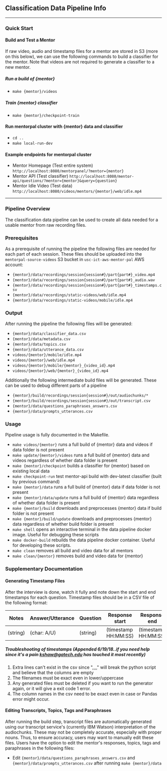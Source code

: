 ## Classification Data Pipeline Info
---------------
### Quick Start

#### Build and Test a Mentor
If raw video, audio and timestamp files for a mentor are stored in S3 (more on this
below), we can use the following commands to build a classifier for the mentor.
Note that videos are not required to generate a classifier to a new mentor.

##### Run a build of {mentor}
- `make {mentor}/videos`

##### Train {mentor} classifier
- `make {mentor}/checkpoint-train`

#### Run mentorpal cluster with {mentor} data and classifier
- `cd ..`
- `make local-run-dev`

#### Example endpoints for mentorpal cluster
- Mentor Homepage (Test entire system) `http://localhost:8080/mentorpanel/?mentor={mentor}`
- Mentor API (Test classifier) `http://localhost:8080/mentor-api/questions/?mentor={mentor}&query={question}`
- Mentor Idle Video (Test data) `http://localhost:8080/videos/mentors/{mentor}/web/idle.mp4`

---------------
### Pipeline Overview
The classification data pipeline can be used to create all data needed for a usable
mentor from raw recording files.

### Prerequisites
As a prerequisite of running the pipeline the following files are needed for each
part of each session. These files should be uploaded into the `mentorpal-source-videos`
S3 bucket in `usc-ict-aws-mentor-pal` AWS account:
- `{mentor}/data/recordings/session{session#}/part{part#}_video.mp4`
- `{mentor}/data/recordings/session{session#}/part{part#}_audio.wav`
- `{mentor}/data/recordings/session{session#}/part{part#}_timestamps.csv`
- `{mentor}/data/recordings/static-videos/web/idle.mp4`
- `{mentor}/data/recordings/static-videos/mobile/idle.mp4`

### Output
After running the pipeline the following files will be generated:
- `{mentor}/data/classifier_data.csv`
- `{mentor}/data/metadata.csv`
- `{mentor}/data/topics.csv`
- `{mentor}/data/utterance_data.csv`
- `videos/{mentor}/mobile/idle.mp4`
- `videos/{mentor}/web/idle.mp4`
- `videos/{mentor}/mobile/{mentor}_{video_id}.mp4`
- `videos/{mentor}/web/{mentor}_{video_id}.mp4`

Additionally the following intermediate build files will be generated. These can
be used to debug different parts of a pipeline
- `{mentor}/build/recordings/session{session#}/out/audiochunks/*`
- `{mentor}/build/recordings/session{session#}/out/transcript.csv`
- `{mentor}/data/questions_paraphrases_answers.csv`
- `{mentor}/data/prompts_utterances.csv`

### Usage
Pipeline usage is fully documented in the Makefile.
- `make videos/{mentor}` runs a full build of {mentor} data and videos if data folder is not present
- `make update/{mentor}/videos` runs a full build of {mentor} data and videos regardless of whether data folder is present
- `make {mentor}/checkpoint` builds a classifier for {mentor} based on existing local data
- `make checkpoint-run` test mentor-api build with dev-latest classifier (built by previous command)
- `make {mentor}/data` runs a full build of {mentor} data if data folder is not present
- `make {mentor}/data/update` runs a full build of {mentor} data regardless of whether data folder is present
- `make {mentor}/build` downloads and preprocesses {mentor} data if build folder is not present
- `make {mentor}/build/update` downloads and preprocesses {mentor} data  regardless of whether build folder is present
- `make shell` opens an interactive terminal in the data pipeline docker image.
Useful for debugging these scripts
- `make docker-build` rebuilds the data pipeline docker container. Useful for developing these scripts.
- `make clean` removes all build and video data for all mentors
- `make clean/{mentor}` removes build and video data for {mentor}

### Supplementary Documentation
#### Generating Timestamp Files
After the interview is done, watch it fully and note down the start and end timestamps
for each question. Timestamp files should be in a CSV file of the following format:

| Notes    | Answer/Utterance | Question | Response start       | Response end         |
|----------|------------------|----------|----------------------|----------------------|
| (string) | (char: A/U)      | (string) | (timestamp HH:MM:SS) | (timestamp HH:MM:SS) |

##### Troubleshooting of timestamps (Appended 6/19/18..if you need help since it's a pain kshaw@gatech.edu has touched it most recently)
1. Extra lines can't exist in the csv since ",,,," will break the python script and believe that the columns are empty
2. The filenames must be exact even in lower/uppercase
3. Any generated files must be deleted if you want to run the generator again, or it will give a exit code 1 error.
4. The column names in the csv need to be exact even in case or Pandas error might occur.

#### Editing Transcripts, Topics, Tags and Paraphrases
After running the build step, transcript files are automatically generated using
our transcript service's (currently IBM Watson) interpretation of the audiochunks.
These may not be completely accurate, especially with proper nouns. Thus, to ensure
accuracy, users may want to manually edit these files. Users have the option to
edit the mentor's responses, topics, tags and paraphrases in the following files:
- Edit `{mentor}/data/questions_paraphrases_answers.csv` and `{mentor}/data/prompts_utterances.csv` after running `make {mentor}/data`
